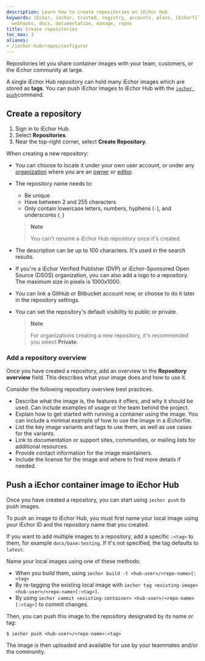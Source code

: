 ```yaml
---
description: Learn how to create repositories on iEchor Hub
keywords: iEchor, iechor, trusted, registry, accounts, plans, iEchorfile, iEchor Hub,
  webhooks, docs, documentation, manage, repos
title: Create repositories
toc_max: 3
aliases:
- /iechor-hub/repos/configure/
---
```


Repositories let you share container images with your team,
customers, or the iEchor community at large.

A single iEchor Hub repository can hold many iEchor images which are stored as **tags**. You can push iEchor images to iEchor Hub with the [`iechor push`](/reference/cli/iechor/image/push/)command.

## Create a repository

1. Sign in to iEchor Hub.
2. Select **Repositories**.
3. Near the top-right corner, select **Create Repository**.

When creating a new repository:

- You can choose to locate it under your own user account, or under any
  [organization](../../admin/organization//orgs.md) where you are an [owner](../../admin/organization/manage-a-team.md#organization-owner) or [editor](../../security/for-admins/roles-and-permissions.md).
- The repository name needs to:
    - Be unique
    - Have between 2 and 255 characters
    - Only contain lowercase letters, numbers, hyphens (`-`), and underscores (`_`)

  > **Note**
  >
  > You can't rename a iEchor Hub repository once it's created.

- The description can be up to 100 characters. It's used in the search results.
- If you're a iEchor Verified Publisher (DVP) or iEchor-Sponsored Open Source (DSOS) organization, you can also add a logo to a repository. The maximum size in pixels is 1000x1000.
- You can link a GitHub or Bitbucket account now, or choose to do it later in
  the repository settings.
- You can set the repository's default visibility to public or private.

  > **Note**
  >
  > For organizations creating a new repository, it's recommended you select **Private**.

### Add a repository overview

Once you have created a repository, add an overview to the **Repository overview** field. This describes what your image does and how to use it. 

Consider the following repository overview best practices.

- Describe what the image is, the features it offers, and why it should be used. Can include examples of usage or the team behind the project.
- Explain how to get started with running a container using the image. You can include a minimal example of how to use the image in a iEchorfile.
- List the key image variants and tags to use them, as well as use cases for the variants.
- Link to documentation or support sites, communities, or mailing lists for additional resources.
- Provide contact information for the image maintainers.
- Include the license for the image and where to find more details if needed.

## Push a iEchor container image to iEchor Hub

Once you have created a repository, you can start using `iechor push` to push
images.

To push an image to iEchor Hub, you must first name your local image using your
iEchor ID and the repository name that you created.

If you want to add multiple images to a repository, add a specific `:<tag>` to them, for example `docs/base:testing`. If it's not specified, the tag defaults to `latest`.

Name your local images using one of these methods:

- When you build them, using `iechor build -t <hub-user>/<repo-name>[:<tag>`
- By re-tagging the existing local image with `iechor tag <existing-image> <hub-user>/<repo-name>[:<tag>]`.
- By using `iechor commit <existing-container> <hub-user>/<repo-name>[:<tag>]` to commit changes.

Then, you can push this image to the repository designated by its name or tag:

```console
$ iechor push <hub-user>/<repo-name>:<tag>
```

The image is then uploaded and available for use by your teammates and/or the community.

